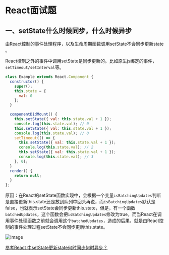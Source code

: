 # React面试题
## 一、setState什么时候同步，什么时候异步
由React控制的事件处理程序，以及生命周期函数调用setState不会同步更新state 。

React控制之外的事件中调用setState是同步更新的。比如原生js绑定的事件，`setTimeout/setInterval`等。
```jsx
class Example extends React.Component {
  constructor() {
    super();
    this.state = {
      val: 0
    };
  }

  componentDidMount() {
    this.setState({ val: this.state.val + 1 });
    console.log(this.state.val); // 0
    this.setState({ val: this.state.val + 1 });
    console.log(this.state.val); // 0
    setTimeout(() => {
      this.setState({ val: this.state.val + 1 });
      console.log(this.state.val); // 2
      this.setState({ val: this.state.val + 1 });
      console.log(this.state.val); // 3
    }, 0);
  }
  render() {
    return null;
  }
};
```
原因：在React的setState函数实现中，会根据⼀个变量`isBatchingUpdates`判断是直接更新this.state还是放到队列中回头再说，⽽`isBatchingUpdates`默认是false，也就表示setState会同步更新this.state，但是，有⼀个函数`batchedUpdates`，这个函数会把`isBatchingUpdates`修改为true，⽽当React在调⽤事件处理函数之前就会调⽤这个`batchedUpdates`，造成的后果，就是由React控制的事件处理过程setState不会同步更新this.state。

![image](/blog/images/react-8-1.png)

[参考React 中setState更新state何时同步何时异步？](https://www.jianshu.com/p/799b8a14ef96)
